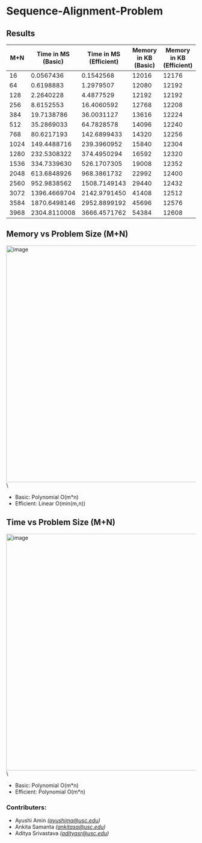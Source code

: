 # Sequence-Alignment-Problem

## Results

| M+N    | Time in MS (Basic) | Time in MS (Efficient) | Memory in KB (Basic) | Memory in KB (Efficient) |
| -------- | ------- | ------- | ------- | ------- |
| 16 | 0.0567436 | 0.1542568 | 12016 | 12176 |
| 64 | 0.6198883 | 1.2979507 | 12080 | 12192 |
| 128 | 2.2640228 | 4.4877529 | 12192 | 12192 |
| 256 | 8.6152553 | 16.4060592 | 12768 | 12208 |
| 384 | 19.7138786 | 36.0031127 | 13616 | 12224 |
| 512 | 35.2869033 | 64.7828578 | 14096 | 12240 |
| 768 | 80.6217193 | 142.6899433 | 14320 | 12256 |
| 1024 | 149.4488716 | 239.3960952 | 15840 | 12304 |
| 1280 | 232.5308322 | 374.4950294 | 16592 | 12320 |
| 1536 | 334.7339630 | 526.1707305 | 19008 | 12352 |
| 2048 | 613.6848926 | 968.3861732 | 22992 | 12400 |
| 2560 | 952.9838562 | 1508.7149143 | 29440 | 12432 |
| 3072 | 1396.4669704 | 2142.9791450 | 41408 | 12512 |
| 3584 | 1870.6498146 | 2952.8899192 | 45696 | 12576 |
| 3968 | 2304.8110008 | 3666.4571762 | 54384 | 12608 |

## Memory vs Problem Size (M+N)
<img width="628" alt="image" src="https://github.com/ayushiiamin/Sequence-Alignment-Problem/assets/77382840/c09c6f68-6629-4723-b292-60cb587a6942">\
- Basic: Polynomial O(m*n)
- Efficient: Linear O(min(m,n))

## Time vs Problem Size (M+N)
<img width="628" alt="image" src="https://github.com/ayushiiamin/Sequence-Alignment-Problem/assets/77382840/c452686b-b1a7-4b4b-93c0-fd5341bb722c">\
- Basic: Polynomial O(m*n)
- Efficient: Polynomial O(m*n)

### Contributers:
- Ayushi Amin <i>(ayushima@usc.edu)</i>
- Ankita Samanta <i>(ankitasa@usc.edu)</i>
- Aditya Srivastava <i>(adityasr@usc.edu)</i>
